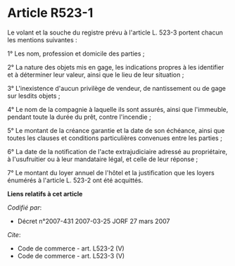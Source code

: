 # Article R523-1

Le volant et la souche du registre prévu à l'article L. 523-3 portent chacun les mentions suivantes : 

1° Les nom, profession et domicile des parties ; 

2° La nature des objets mis en gage, les indications propres à les identifier et à déterminer leur valeur, ainsi que le lieu
de leur situation ; 

3° L'inexistence d'aucun privilège de vendeur, de nantissement ou de gage sur lesdits objets ; 

4° Le nom de la compagnie à laquelle ils sont assurés, ainsi que l'immeuble, pendant toute la durée du prêt, contre
l'incendie ; 

5° Le montant de la créance garantie et la date de son échéance, ainsi que toutes les clauses et conditions particulières
convenues entre les parties ; 

6° La date de la notification de l'acte extrajudiciaire adressé au propriétaire, à l'usufruitier ou à leur mandataire légal,
et celle de leur réponse ; 

7° Le montant du loyer annuel de l'hôtel et la justification que les loyers énumérés à l'article L. 523-2 ont été acquittés.

**Liens relatifs à cet article**

_Codifié par_:

  - Décret n°2007-431 2007-03-25 JORF 27 mars 2007

_Cite_:

  - Code de commerce - art. L523-2 (V)
  - Code de commerce - art. L523-3 (V)
